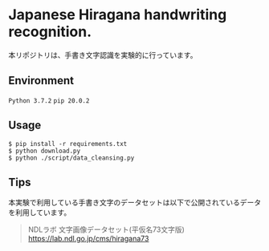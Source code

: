 # Japanese Hiragana handwriting recognition.
本リポジトリは、手書き文字認識を実験的に行っています。

## Environment
`Python 3.7.2` `pip 20.0.2` 

## Usage
```
$ pip install -r requirements.txt
$ python download.py
$ python ./script/data_cleansing.py
```

## Tips
本実験で利用している手書き文字のデータセットは以下で公開されているデータを利用しています。
> NDLラボ 文字画像データセット(平仮名73文字版)<br />
> https://lab.ndl.go.jp/cms/hiragana73
